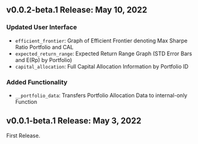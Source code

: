 ## v0.0.2-beta.1 Release: May 10, 2022
### Updated User Interface
- `efficient_frontier`: Graph of Efficient Frontier denoting Max Sharpe Ratio Portfolio and CAL
- `expected_return_range`: Expected Return Range Graph (STD Error Bars and E(Rp) by Portfolio)
- `capital_allocation`: Full Capital Allocation Information by Portfolio ID

### Added Functionality
- `__portfolio_data`: Transfers Portfolio Allocation Data to internal-only Function

## v0.0.1-beta.1 Release: May 3, 2022
First Release.
